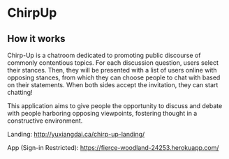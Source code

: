 # ChirpUp

## How it works
Chirp-Up is a chatroom dedicated to promoting public discourse of commonly contentious topics. For each discussion question, users select their stances. Then, they will be presented with a list of users online with opposing stances, from which they can choose people to chat with based on their statements. When both sides accept the invitation, they can start chatting!

This application aims to give people the opportunity to discuss and debate with people harboring opposing viewpoints, fostering thought in a constructive environment.

Landing: http://yuxiangdai.ca/chirp-up-landing/

App (Sign-in Restricted): https://fierce-woodland-24253.herokuapp.com/ 

